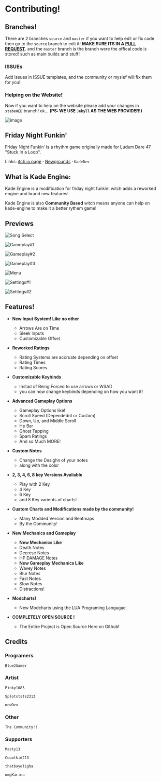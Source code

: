 # Contributing!

## Branches!
There are 2 branches `source` and `master` if you want to help edit or fix code then go to the `source` branch to edit it! **MAKE SURE ITS IN A [PULL REQUEST]()**. and the `master` branch is the branch were the offical code is stored! such as main builds and stuff!

### ISSUEs

Add Issues in ISSUE templates, and the community or myslef will fix them for you!

### Helping on the Website!

Now if you want to help on the website please add your changes in `stabeWEB` branch! ok... **(PS: WE USE `Jekyll` AS THE WEB PROVIDER!)**

![image](https://user-images.githubusercontent.com/84461200/128559798-11c54ea4-16e6-45c3-a0e4-c129783c3823.png)

## Friday Night Funkin'
Friday Night Funkin' is a rhythm game originally made for Ludum Dare 47 "Stuck In a Loop".

Links: [itch.io page](https://ninja-muffin24.itch.io/funkin) ⋅ [Newgrounds](https://www.newgrounds.com/portal/view/770371) ⋅ 
`
 KadeDev
`

## What is Kade Engine:

Kade Engine is a modification for friday night funkin! witch adds a reworked engine and brand new features!

Kade Engine is also **Community Based** witch means anyone can help on kade-engine to make it a better rythem game!

## Previews

![Song Select](cs)

![Gameplay#1](cs)

![Gameplay#2](cs)

![Gameplay#3](cs)

![Menu](cs)

![Settings#1](cs)

![Settings#2](cs)

## Features!
- **New Input System! Like no other**
     - Arrows Are on Time 
     - Sleek Inputs
     - Customizable Offset 
- **Reworked Ratings**
     - Rating Systems are accruate depending on offset
     - Rating Times 
     - Rating Scores
- **Customizable Keybinds**
     - Instad of Being Forced to use arrows or WSAD
     - you can now change keybinds depending on how you want it!     
- **Advanced Gameplay Options**

     - Gameplay Options like!     
     - Scroll Speed (Dependednt or Custom)  
     - Down, Up, and Middle Scroll  
     - Hp Bar     
     - Ghost Tapping    
     - Spam Ratings     
     - And so Much MORE!
     
- **Custom Notes**
     - Change the Desighn of your notes   
     - along with the color 
- **2, 3, 4, 6, 8 key Versions Avaliable**

     - Play with 2 Key     
     - 4 Key   
     - 6 Key   
     - and 8 Key varients of charts!
     
- **Custom Charts and Modifications made by the community!**

     - Many Modded Version and Beatmaps
     - By the Community!
     
- **New Mechanics and Gameplay**

     - **New Mechanics Like**  
     - Death Notes 
     - Decrese Notes     
     - HP DAMAGE Notes     
     - **New Gameplay Mechanics Like**
     - Wavey Notes
     - Blur Notes
     - Fast Notes
     - Slow Notes
     - Distractions!
     
- **Modcharts!**

     - New Modcharts using the LUA Programing Langugae
     
- **COMPLETELY OPEN SOURCE !**

     - The Entire Project is Open Source Here on Github!

## Credits

### Programers

    Blue2Gamer
    
### Artist

    Pinky1083
    
    Splotststs2313
    
    newDev
    
### Other

    The Community!!
    
### Supporters

    Masty13
    
    Cooolkid213
    
    thatboyeligha
    
    omgKarina

